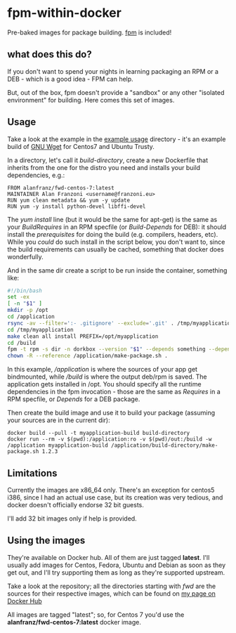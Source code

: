 # fpm-within-docker

Pre-baked images for package building. [fpm](https://github.com/jordansissel/fpm) is included!

## what does this do?

If you don't want to spend your nights in learning packaging an RPM or a DEB - which is a good idea - FPM can help.

But, out of the box, fpm doesn't provide a "sandbox" or any other "isolated environment" for building. Here comes this set of images.

## Usage

Take a look at the example in the [example usage](tree/master/example-usage) directory - it's an example build of [GNU Wget](https://savannah.gnu.org/git/?group=wget)
for Centos7 and Ubuntu Trusty.

In a directory, let's call it *build-directory*, create a new Dockerfile that inherits from the one for the distro you need and installs your build dependencies, e.g.:

```
FROM alanfranz/fwd-centos-7:latest
MAINTAINER Alan Franzoni <username@franzoni.eu>
RUN yum clean metadata && yum -y update
RUN yum -y install python-devel libffi-devel
```

The *yum install* line (but it would be the same for apt-get) is the same as your *BuildRequires* in an RPM specfile (or *Build-Depends* for DEB): it should install the *prerequisites* for doing the build (e.g. compilers, headers, etc). While you *could* do such install in the script below, you don't want to, since the build requirements can usually be cached, something that docker does wonderfully.

And in the same dir create a script to be run inside the container, something like:

```make-package.sh
#!/bin/bash
set -ex
[ -n "$1" ]
mkdir -p /opt
cd /application
rsync -av --filter=':- .gitignore' --exclude='.git' . /tmp/myapplication
cd /tmp/myapplication
make clean all install PREFIX=/opt/myapplication
cd /build
fpm -t rpm -s dir -n dorkbox --version "$1" --depends something --depends somethingelse -C / opt
chown -R --reference /application/make-package.sh .
```

In this example, */application* is where the sources of your app get bindmounted, while */build* is where the output deb/rpm is saved.
The application gets installed in /opt. You should specify all the runtime dependencies in the fpm invocation - those are the same as *Requires* in a RPM specfile, or *Depends* for a DEB package.

Then create the build image and use it to build your package (assuming your sources are in the current dir):

```
docker build --pull -t myapplication-build build-directory
docker run --rm -v $(pwd):/application:ro -v $(pwd)/out:/build -w /application myapplication-build /application/build-directory/make-package.sh 1.2.3
```

## Limitations

Currently the images are x86_64 only. There's an exception for
centos5 i386, since I had an actual use case, but its creation
was very tedious, and docker doesn't officially endorse 32 bit guests.

I'll add 32 bit images only if help is provided.

## Using the images

They're available on Docker hub. All of them are just tagged **latest**.
I'll usually add images for Centos, Fedora, Ubuntu and Debian as soon
as they get out, and I'll try supporting them as long as they're supported upstream.

Take a look at the repository; all the directories starting with *fwd* are the sources
for their respective images, which can be found on [my page on Docker Hub](https://hub.docker.com/u/alanfranz/)

All images are tagged "latest"; so, for Centos 7 you'd use the **alanfranz/fwd-centos-7:latest**
docker image.

